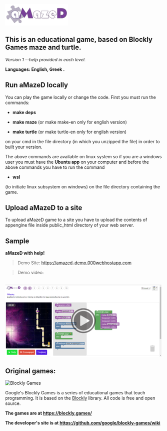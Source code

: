 <img src="/appengine/images/logo_amazed.png" width="200">

## This is an educational game, based on Blockly Games maze and turtle. 
*Version 1 --help provided in each level.*

**Languages: English, Greek .**

## Run aMazeD locally
You can play the game locally or change the code.  First you must run the commands: 


- **make deps**

- **make maze** (or make make-en only for english version)

- **make turtle** (or make turtle-en only for english version)


on your cmd in the file directory (in which you unzipped the file) in order to built your version.

The above commands are available on linux system so if you are a windows user
you must have the **Ubuntu app** on your computer and before the above commands you
have to run the command 


- **wsl**


(to initiate linux subsystem on windows) on the file directory containing the game.

## Upload aMazeD to a site
To upload aMazeD game to a site you have to upload the contents of appengine file inside public_html directory of your web server.

## Sample
**aMazeD with help!**

> Demo Site: https://amazed-demo.000webhostapp.com

> Demo video:
<p align="left">
  <br />
  <a href="https://youtu.be/5eokUpBK83Y">
    <img src="/amazed-demo-intro-pic.PNG" width="500px" alt="Demo" />
  </a>
</p>

## Original games:

![Blockly Games](https://raw.githubusercontent.com/wiki/google/blockly-games/title.png)

Google's Blockly Games is a series of educational games that teach programming.
It is based on the [Blockly](https://developers.google.com/blockly/) library.
All code is free and open source.

**The games are at https://blockly.games/**

**The developer's site is at https://github.com/google/blockly-games/wiki**
